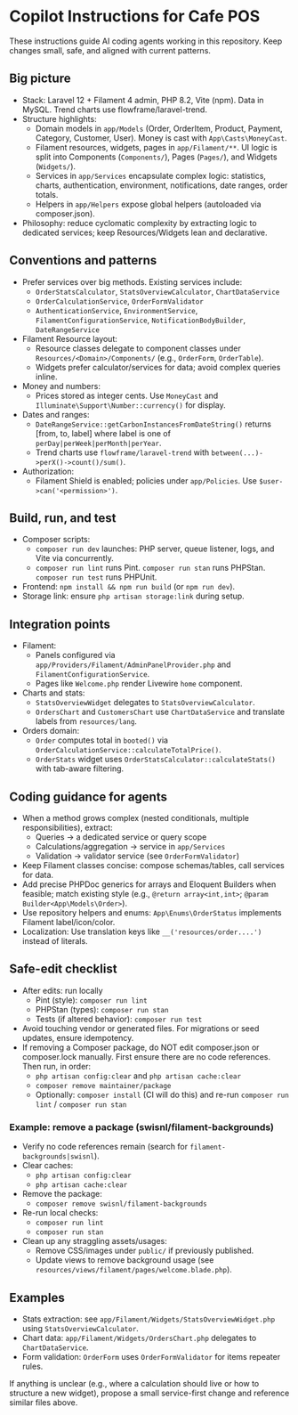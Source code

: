 # Copilot Instructions for Cafe POS

These instructions guide AI coding agents working in this repository. Keep changes small, safe, and aligned with current patterns.

## Big picture
- Stack: Laravel 12 + Filament 4 admin, PHP 8.2, Vite (npm). Data in MySQL. Trend charts use flowframe/laravel-trend.
- Structure highlights:
  - Domain models in `app/Models` (Order, OrderItem, Product, Payment, Category, Customer, User). Money is cast with `App\Casts\MoneyCast`.
  - Filament resources, widgets, pages in `app/Filament/**`. UI logic is split into Components (`Components/`), Pages (`Pages/`), and Widgets (`Widgets/`).
  - Services in `app/Services` encapsulate complex logic: statistics, charts, authentication, environment, notifications, date ranges, order totals.
  - Helpers in `app/Helpers` expose global helpers (autoloaded via composer.json).
- Philosophy: reduce cyclomatic complexity by extracting logic to dedicated services; keep Resources/Widgets lean and declarative.

## Conventions and patterns
- Prefer services over big methods. Existing services include:
  - `OrderStatsCalculator`, `StatsOverviewCalculator`, `ChartDataService`
  - `OrderCalculationService`, `OrderFormValidator`
  - `AuthenticationService`, `EnvironmentService`, `FilamentConfigurationService`, `NotificationBodyBuilder`, `DateRangeService`
- Filament Resource layout:
  - Resource classes delegate to component classes under `Resources/<Domain>/Components/` (e.g., `OrderForm`, `OrderTable`).
  - Widgets prefer calculator/services for data; avoid complex queries inline.
- Money and numbers:
  - Prices stored as integer cents. Use `MoneyCast` and `Illuminate\Support\Number::currency()` for display.
- Dates and ranges:
  - `DateRangeService::getCarbonInstancesFromDateString()` returns [from, to, label] where label is one of `perDay|perWeek|perMonth|perYear`.
  - Trend charts use `flowframe/laravel-trend` with `between(...)->perX()->count()/sum()`.
- Authorization:
  - Filament Shield is enabled; policies under `app/Policies`. Use `$user->can('<permission>')`.

## Build, run, and test
- Composer scripts:
  - `composer run dev` launches: PHP server, queue listener, logs, and Vite via concurrently.
  - `composer run lint` runs Pint. `composer run stan` runs PHPStan. `composer run test` runs PHPUnit.
- Frontend: `npm install && npm run build` (or `npm run dev`).
- Storage link: ensure `php artisan storage:link` during setup.

## Integration points
- Filament:
  - Panels configured via `app/Providers/Filament/AdminPanelProvider.php` and `FilamentConfigurationService`.
  - Pages like `Welcome.php` render Livewire `home` component.
- Charts and stats:
  - `StatsOverviewWidget` delegates to `StatsOverviewCalculator`.
  - `OrdersChart` and `CustomersChart` use `ChartDataService` and translate labels from `resources/lang`.
- Orders domain:
  - `Order` computes total in `booted()` via `OrderCalculationService::calculateTotalPrice()`.
  - `OrderStats` widget uses `OrderStatsCalculator::calculateStats()` with tab-aware filtering.

## Coding guidance for agents
- When a method grows complex (nested conditionals, multiple responsibilities), extract:
  - Queries -> a dedicated service or query scope
  - Calculations/aggregation -> service in `app/Services`
  - Validation -> validator service (see `OrderFormValidator`)
- Keep Filament classes concise: compose schemas/tables, call services for data.
- Add precise PHPDoc generics for arrays and Eloquent Builders when feasible; match existing style (e.g., `@return array<int,int>`; `@param Builder<App\Models\Order>`).
- Use repository helpers and enums: `App\Enums\OrderStatus` implements Filament label/icon/color.
- Localization: Use translation keys like `__('resources/order....')` instead of literals.

## Safe-edit checklist
- After edits: run locally
  - Pint (style): `composer run lint`
  - PHPStan (types): `composer run stan`
  - Tests (if altered behavior): `composer run test`
- Avoid touching vendor or generated files. For migrations or seed updates, ensure idempotency.
- If removing a Composer package, do NOT edit composer.json or composer.lock manually. First ensure there are no code references. Then run, in order:
  - `php artisan config:clear` and `php artisan cache:clear`
  - `composer remove maintainer/package`
  - Optionally: `composer install` (CI will do this) and re-run `composer run lint` / `composer run stan`

### Example: remove a package (swisnl/filament-backgrounds)
- Verify no code references remain (search for `filament-backgrounds|swisnl`).
- Clear caches:
  - `php artisan config:clear`
  - `php artisan cache:clear`
- Remove the package:
  - `composer remove swisnl/filament-backgrounds`
- Re-run local checks:
  - `composer run lint`
  - `composer run stan`
- Clean up any straggling assets/usages:
  - Remove CSS/images under `public/` if previously published.
  - Update views to remove background usage (see `resources/views/filament/pages/welcome.blade.php`).

## Examples
- Stats extraction: see `app/Filament/Widgets/StatsOverviewWidget.php` using `StatsOverviewCalculator`.
- Chart data: `app/Filament/Widgets/OrdersChart.php` delegates to `ChartDataService`.
- Form validation: `OrderForm` uses `OrderFormValidator` for items repeater rules.

If anything is unclear (e.g., where a calculation should live or how to structure a new widget), propose a small service-first change and reference similar files above.
